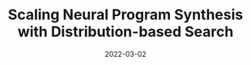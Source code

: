 ---
title: "Scaling Neural Program Synthesis with Distribution-based Search"
collection: publications
excerpt: ''
date: 2022-03-02
venue: "<a href='https://aaai.org/Conferences/AAAI-22/'>AAAI 2022</a>"
venuedetails: "(Oral, ~5% of submissions accepted for oral, 15% acceptance rate, 9k+ submissions)"
paperauthors: "Nathanaël Fijalkow, Guillaume Lagarde, <b>Théo Matricon</b>, Kevin Ellis, Pierre Ohlmann, Akarsh Potta"
paperdoi: "https://arxiv.org/abs/2110.12485"
papercode: "https://github.com/nathanael-fijalkow/DeepSynth/"
paperslides: "files/slides/aaai22.pdf"
---